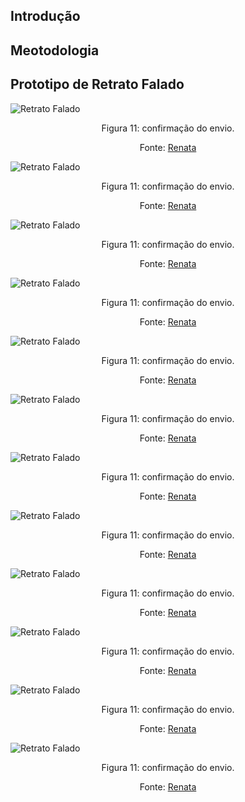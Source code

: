 ## Introdução

## Meotodologia

## Prototipo de Retrato Falado

![Retrato Falado](../../../assets/design/nivel3/retrato1.png)
<div align="center">
    <p> Figura 11: confirmação do envio.
         <center>  <p>Fonte:  <a href="https://github.com/Renatinha28">Renata</a></p></center>
    </p> 
</div>

![Retrato Falado](../../../assets/design/nivel3/retrato2.png)
<div align="center">
    <p> Figura 11: confirmação do envio.
         <center>  <p>Fonte:  <a href="https://github.com/Renatinha28">Renata</a></p></center>
    </p> 
</div>

![Retrato Falado](../../../assets/design/nivel3/retrato3.png)
<div align="center">
    <p> Figura 11: confirmação do envio.
         <center>  <p>Fonte:  <a href="https://github.com/Renatinha28">Renata</a></p></center>
    </p> 
</div>

![Retrato Falado](../../../assets/design/nivel3/retrato4.png)
<div align="center">
    <p> Figura 11: confirmação do envio.
         <center>  <p>Fonte:  <a href="https://github.com/Renatinha28">Renata</a></p></center>
    </p> 
</div>

![Retrato Falado](../../../assets/design/nivel3/retrato5.png)
<div align="center">
    <p> Figura 11: confirmação do envio.
         <center>  <p>Fonte:  <a href="https://github.com/Renatinha28">Renata</a></p></center>
    </p> 
</div>

![Retrato Falado](../../../assets/design/nivel3/retrato6.png)
<div align="center">
    <p> Figura 11: confirmação do envio.
         <center>  <p>Fonte:  <a href="https://github.com/Renatinha28">Renata</a></p></center>
    </p> 
</div>

![Retrato Falado](../../../assets/design/nivel3/retrato7.png)
<div align="center">
    <p> Figura 11: confirmação do envio.
         <center>  <p>Fonte:  <a href="https://github.com/Renatinha28">Renata</a></p></center>
    </p> 
</div>

![Retrato Falado](../../../assets/design/nivel3/retrato8.png)
<div align="center">
    <p> Figura 11: confirmação do envio.
         <center>  <p>Fonte:  <a href="https://github.com/Renatinha28">Renata</a></p></center>
    </p> 
</div>

![Retrato Falado](../../../assets/design/nivel3/retrato9.png)
<div align="center">
    <p> Figura 11: confirmação do envio.
         <center>  <p>Fonte:  <a href="https://github.com/Renatinha28">Renata</a></p></center>
    </p> 
</div>

![Retrato Falado](../../../assets/design/nivel3/retrato10.png)
<div align="center">
    <p> Figura 11: confirmação do envio.
         <center>  <p>Fonte:  <a href="https://github.com/Renatinha28">Renata</a></p></center>
    </p> 
</div>

![Retrato Falado](../../../assets/design/nivel3/retrato11.png)
<div align="center">
    <p> Figura 11: confirmação do envio.
         <center>  <p>Fonte:  <a href="https://github.com/Renatinha28">Renata</a></p></center>
    </p> 
</div>

![Retrato Falado](../../../assets/design/nivel3/retrato12.png)
<div align="center">
    <p> Figura 11: confirmação do envio.
         <center>  <p>Fonte:  <a href="https://github.com/Renatinha28">Renata</a></p></center>
    </p> 
</div>



